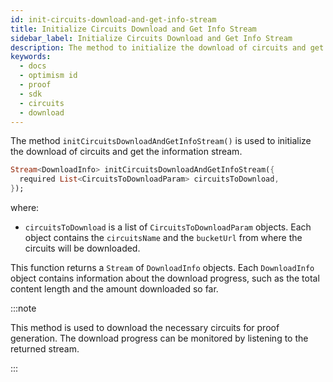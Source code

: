 ```yaml
---
id: init-circuits-download-and-get-info-stream
title: Initialize Circuits Download and Get Info Stream
sidebar_label: Initialize Circuits Download and Get Info Stream
description: The method to initialize the download of circuits and get the information stream.
keywords:
  - docs
  - optimism id
  - proof
  - sdk
  - circuits
  - download
---
```


The method `initCircuitsDownloadAndGetInfoStream()` is used to initialize the download of circuits
and get the information stream.

```dart
Stream<DownloadInfo> initCircuitsDownloadAndGetInfoStream({
  required List<CircuitsToDownloadParam> circuitsToDownload,
});
```

where:

- `circuitsToDownload` is a list of `CircuitsToDownloadParam` objects. Each object contains
  the `circuitsName` and the `bucketUrl` from where the circuits will be downloaded.

This function returns a `Stream` of `DownloadInfo` objects. Each `DownloadInfo` object contains
information about the download progress, such as the total content length and the amount downloaded
so far.

:::note

This method is used to download the necessary circuits for proof generation. The download progress
can be monitored by listening to the returned stream.

:::
